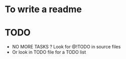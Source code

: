 # To write a readme

# TODO
- NO MORE TASKS ? Look for @!TODO in source files
- Or look in TODO file for a TODO list
